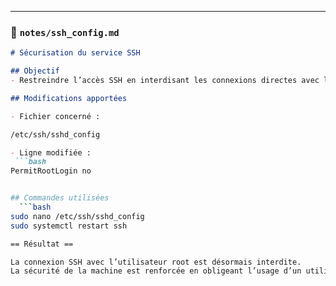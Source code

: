 
---

### 📄 `notes/ssh_config.md`

```markdown
# Sécurisation du service SSH

## Objectif
- Restreindre l’accès SSH en interdisant les connexions directes avec l’utilisateur root.

## Modifications apportées

- Fichier concerné :

/etc/ssh/sshd_config

- Ligne modifiée :
 ```bash
PermitRootLogin no


## Commandes utilisées
  ```bash
sudo nano /etc/ssh/sshd_config
sudo systemctl restart ssh

== Résultat ==

La connexion SSH avec l’utilisateur root est désormais interdite.
La sécurité de la machine est renforcée en obligeant l’usage d’un utilisateur non privilégié (cyberuser) pour toute connexion distante.
